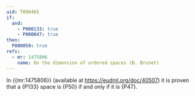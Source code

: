 ```yaml
---
uid: T000465
if:
  and:
    - P000133: true
    - P000047: true
then:
  P000050: true
refs:
  - mr: 1475806
    name: On the dimension of ordered spaces (B. Brunet)
---
```


In {{mr:1475806}} (available at <https://eudml.org/doc/40507>) it is proven that a {P133} space is {P50} if and only if it is {P47}.
